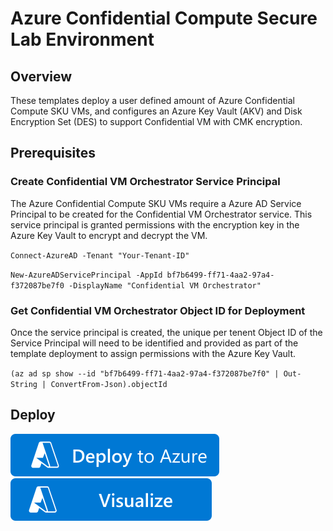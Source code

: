 # Azure Confidential Compute Secure Lab Environment

## Overview
  These templates deploy a user defined amount of Azure Confidential Compute SKU VMs, and configures an Azure Key Vault (AKV) and Disk Encryption Set (DES) to support Confidential VM with CMK encryption.

## Prerequisites

### Create Confidential VM Orchestrator Service Principal
The Azure Confidential Compute SKU VMs require a Azure AD Service Principal to be created for the Confidential VM Orchestrator service. This service principal is granted permissions with the encryption key in the Azure Key Vault to encrypt and decrypt the VM.

`Connect-AzureAD -Tenant "Your-Tenant-ID"`

`New-AzureADServicePrincipal -AppId bf7b6499-ff71-4aa2-97a4-f372087be7f0 -DisplayName "Confidential VM Orchestrator"`

### Get Confidential VM Orchestrator Object ID for Deployment
Once the service principal is created, the unique per tenent Object ID of the Service Principal will need to be identified and provided as part of the template deployment to assign permissions with the Azure Key Vault.

`(az ad sp show --id "bf7b6499-ff71-4aa2-97a4-f372087be7f0" | Out-String | ConvertFrom-Json).objectId`

## Deploy 
[![Deploy To Azure](https://raw.githubusercontent.com/Azure/azure-quickstart-templates/master/1-CONTRIBUTION-GUIDE/images/deploytoazure.svg?sanitize=true)](https://portal.azure.com/#create/Microsoft.Template/uri/https%3A%2F%2Fraw.githubusercontent.com%2Fcocallaw%2FAzConfidentialCompute-Lab%2Fmain%2F10-Secure-Lab-Environment%2FAKV-DES-CMK%2FPrivate-AKV%2Fazuredeploy.json)  [![Visualize](https://raw.githubusercontent.com/Azure/azure-quickstart-templates/master/1-CONTRIBUTION-GUIDE/images/visualizebutton.svg?sanitize=true)](http://armviz.io/#/?load=https%3A%2F%2Fraw.githubusercontent.com%2Fcocallaw%2FAzConfidentialCompute-Lab%2Fmain%2F10-Secure-Lab-Environment%2FAKV-DES-CMK%2FPrivate-AKV%2Fazuredeploy.json)
